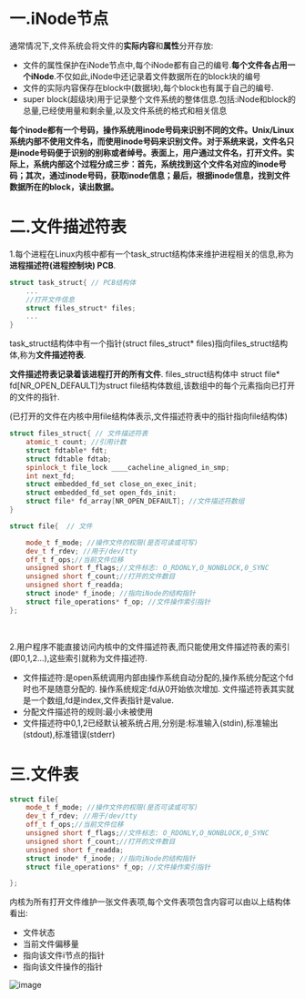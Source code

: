 

# 一.iNode节点

通常情况下,文件系统会将文件的**实际内容**和**属性**分开存放:

* 文件的属性保护在iNode节点中,每个iNode都有自己的编号.**每个文件各占用一个iNode**.不仅如此,iNode中还记录着文件数据所在的block块的编号
* 文件的实际内容保存在block中(数据块),每个block也有属于自己的编号.
* super block(超级块)用于记录整个文件系统的整体信息.包括:iNode和block的总量,已经使用量和剩余量,以及文件系统的格式和相关信息

**每个inode都有一个号码，操作系统用inode号码来识别不同的文件。Unix/Linux系统内部不使用文件名，而使用inode号码来识别文件。对于系统来说，文件名只是inode号码便于识别的别称或者绰号。表面上，用户通过文件名，打开文件。实际上，系统内部这个过程分成三步：首先，系统找到这个文件名对应的inode号码；其次，通过inode号码，获取inode信息；最后，根据inode信息，找到文件数据所在的block，读出数据。**

# 二.文件描述符表

1.每个进程在Linux内核中都有一个task_struct结构体来维护进程相关的信息,称为**进程描述符(进程控制块) PCB**.

```cpp
struct task_struct{ // PCB结构体
    ...
    //打开文件信息
    struct files_struct* files;
    ...
}
```

task_struct结构体中有一个指针(struct files_struct* files)指向files_struct结构体,称为**文件描述符表**.

**文件描述符表记录着该进程打开的所有文件**. files_struct结构体中 struct file* fd[NR_OPEN_DEFAULT]为struct file结构体数组,该数组中的每个元素指向已打开的文件的指针.

(已打开的文件在内核中用file结构体表示,文件描述符表中的指针指向file结构体)

```cpp
struct files_struct{ // 文件描述符表
    atomic_t count; //引用计数
    struct fdtable* fdt;
    struct fdtable fdtab;
    spinlock_t file_lock ____cacheline_aligned_in_smp;
    int next_fd;
    struct embedded_fd_set close_on_exec_init;
    struct embedded_fd_set open_fds_init;
    struct file* fd_array[NR_OPEN_DEFAULT]; //文件描述符数组
}

struct file{  // 文件

    mode_t f_mode; //操作文件的权限(是否可读或可写)
    dev_t f_rdev; //用于/dev/tty
    off_t f_ops;//当前文件位移
    unsigned short f_flags;//文件标志: O_RDONLY,O_NONBLOCK,0_SYNC
    unsigned short f_count;//打开的文件数目
    unsigned short f_readda;
    struct inode* f_inode; //指向iNode的结构指针
    struct file_operations* f_op; //文件操作索引指针
};
```

​    

2.用户程序不能直接访问内核中的文件描述符表,而只能使用文件描述符表的索引(即0,1,2...),这些索引就称为文件描述符.

* 文件描述符:是open系统调用内部由操作系统自动分配的,操作系统分配这个fd时也不是随意分配的. 操作系统规定:fd从0开始依次增加. 文件描述符表其实就是一个数组,fd是index,文件表指针是value.
* 分配文件描述符的规则:最小未被使用
* 文件描述符中0,1,2已经默认被系统占用,分别是:标准输入(stdin),标准输出(stdout),标准错误(stderr)

# 三.文件表

```cpp
struct file{
    mode_t f_mode; //操作文件的权限(是否可读或可写)
    dev_t f_rdev; //用于/dev/tty
    off_t f_ops;//当前文件位移
    unsigned short f_flags;//文件标志: O_RDONLY,O_NONBLOCK,0_SYNC
    unsigned short f_count;//打开的文件数目
    unsigned short f_readda;
    struct inode* f_inode; //指向iNode的结构指针
    struct file_operations* f_op; //文件操作索引指针

};
```

内核为所有打开文件维护一张文件表项,每个文件表项包含内容可以由以上结构体看出:

- 文件状态
- 当前文件偏移量
- 指向该文件i节点的指针
- 指向该文件操作的指针

![image](https://user-images.githubusercontent.com/59153788/174608335-33d4713c-c1e6-49a9-a075-840a5db9d30f.png)




